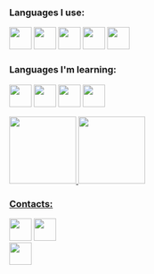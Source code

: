 ### Languages I use: 
<p><img src="https://cdn.jsdelivr.net/gh/devicons/devicon/icons/html5/html5-original.svg" width="40px" height="40px" />
<img src="https://cdn.jsdelivr.net/gh/devicons/devicon/icons/css3/css3-original.svg" width="40px" height="40px" />
<img src="https://cdn.jsdelivr.net/gh/devicons/devicon/icons/javascript/javascript-original.svg" width="40px" height="40px"/>
<img src="https://cdn.jsdelivr.net/gh/devicons/devicon/icons/react/react-original.svg" width="40px" height="40px"/>
<img src="https://cdn.jsdelivr.net/gh/devicons/devicon/icons/nodejs/nodejs-original.svg" width="40px" height="40px"/></p>
                                            
### Languages I'm learning: 
<p><img src="https://cdn.jsdelivr.net/gh/devicons/devicon/icons/java/java-original.svg" width="40px" height="40px"/>
<img src="https://cdn.jsdelivr.net/gh/devicons/devicon/icons/typescript/typescript-original.svg" width="40px" height="40px"/>
<img src="https://cdn.jsdelivr.net/gh/devicons/devicon/icons/angularjs/angularjs-original.svg" width="40px" height="40px"/>
<img src="https://cdn.jsdelivr.net/gh/devicons/devicon/icons/php/php-original.svg" width="40px" height="40px"/></p>
 

<div>
<a href="https://github.com/Gussfm">
<img height="120em" src="https://github-readme-stats.vercel.app/api/top-langs/?username=Gussfm&layout=compact&langs_count=7&theme=dracula"/>
<img height="120em" src="https://github-readme-stats.vercel.app/api?username=Gussfm&show_icons=true&theme=dracula&include_all_commits=true&count_private=true"/>
</div>  


### Contacts:
<a href="https://www.linkedin.com/in/gustavo-henrique-335b67236/"> <img src="https://cdn.jsdelivr.net/gh/devicons/devicon/icons/linkedin/linkedin-original.svg" width="40px" height="40px"/></a>
<a href="https://www.instagram.com/guh_henri_/"> <img src="https://cdn-icons-png.flaticon.com/128/3955/3955024.png" width="40px" height="40px"/></a>                        
<a href="gustavo1995henrique.gh@gmail.com"><img src="https://www.flaticon.com/free-icon/gmail_732200" width="40px" height="40px"/></a>
 




